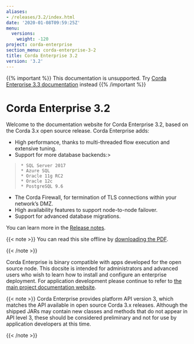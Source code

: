 ```yaml
---
aliases:
- /releases/3.2/index.html
date: '2020-01-08T09:59:25Z'
menu:
  versions:
    weight: -120
project: corda-enterprise
section_menu: corda-enterprise-3-2
title: Corda Enterprise 3.2
version: '3.2'
---
```

{{% important %}}
This documentation is unsupported.
Try [Corda Enterprise 3.3 documentation](/docs/corda-enterprise/3.3/_index.md) instead
{{% /important %}}


# Corda Enterprise 3.2

Welcome to the documentation website for Corda Enterprise 3.2, based on the Corda 3.x open source release. Corda Enterprise adds:


* High performance, thanks to multi-threaded flow execution and extensive tuning.
* Support for more database backends:> 
> 
>     * SQL Server 2017
>     * Azure SQL
>     * Oracle 11g RC2
>     * Oracle 12c
>     * PostgreSQL 9.6



* The Corda Firewall, for termination of TLS connections within your network’s DMZ.
* High availability features to support node-to-node failover.
* Support for advanced database migrations.

You can learn more in the [Release notes](release-notes.md).

{{< note >}}
You can read this site offline by [downloading the PDF](_static/corda-developer-site.pdf).

{{< /note >}}

Corda Enterprise is binary compatible with apps developed for the open source node. This docsite is intended for
administrators and advanced users who wish to learn how to install and configure an enterprise deployment. For
application development please continue to refer to [the main project documentation website](https://docs.corda.net/).

{{< note >}}
Corda Enterprise provides platform API version 3, which matches the API available in open source Corda 3.x releases.
Although the shipped JARs may contain new classes and methods that do not appear in API level 3, these should be considered
preliminary and not for use by application developers at this time.

{{< /note >}}

